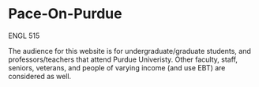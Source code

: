# Pace-On-Purdue
ENGL 515

The audience for this website is for undergraduate/graduate students, and professors/teachers that attend Purdue Univeristy. Other faculty, staff, seniors, veterans, and people of varying income (and use EBT) are considered as well. 
